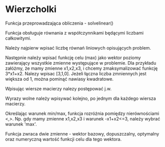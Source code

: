 # Wierzcholki

Funkcja przeprowadzająca obliczenia - solvelinear()

Funkcja obsługuje równania z współczynnikami będącymi liczbami całkowitymi.

Należy najpierw wpisać liczbę równań liniowych opisujących problem.

Następnie należy wpisać funkcję celu (max) jako wektor poziomy zawierający wszystkie zmienne występujące w problemie. Dla przykładu załóżmy, że mamy zmienne x1,x2,x3, i chcemy zmaksymalizować funkcję 3*x1+x2. Nalezy wpisac [3,1,0]. Jeżeli łączna liczba zmniennych jest większa od 1, można pominąć nawiasy kwadratowe.

Wpisując wiersze macierzy nalezy postępować j.w.

Wyrazy wolne należy wpisywać kolejno, po jednym dla każdego wiersza macierzy.

Określając warunek min/max, funkcja rozróżnia pomiędzy nierównościami <,>. Np. gdy mamy zmienne x1,x2,x3 i warunek -x1+x2<=3, należy wybrać warunek 'max'.

Funkcja zwraca dwie zmienne - wektor bazowy, dopuszczalny, optymalny oraz numeryczną wartość funkcji celu dla tego wektora.

